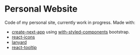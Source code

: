# Personal Website

Code of my personal site, currently work in progress.
Made with: 
- [create-next-app](https://nextjs.org/docs/api-reference/create-next-app) using [with-styled-components](https://github.com/vercel/next.js/tree/canary/examples/with-styled-components) bootstrap. 
- [react-icons](https://react-icons.github.io/react-icons/)
- [lanyard](https://github.com/barbarbar338/react-use-lanyard)
- [react-tooltip](https://github.com/wwayne/react-tooltip)

